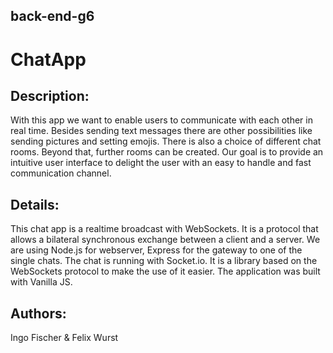 ## back-end-g6
# ChatApp

## Description:
With this app we want to enable users to communicate with each other in real time. Besides sending text messages there are other possibilities like sending pictures and setting emojis. There is also a choice of different chat rooms. Beyond that, further rooms can be created. Our goal is to provide an intuitive user interface to delight the user with an easy to handle and fast communication channel.

## Details:
This chat app is a realtime broadcast with WebSockets. It is a protocol that allows a bilateral synchronous exchange between a client and a server. We are using Node.js for webserver, Express for the gateway to one of the single chats. The chat is running with Socket.io. It is a library based on the WebSockets protocol to make the use of it easier. The application was built with Vanilla JS. 

## Authors:
Ingo Fischer & Felix Wurst